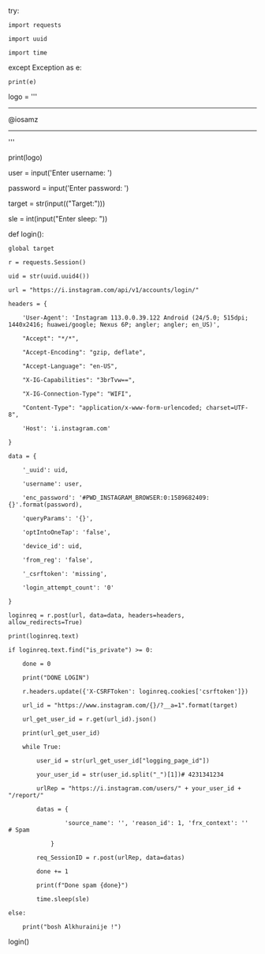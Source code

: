 try:

    import requests

    import uuid

    import time

except Exception as e:

    print(e)

logo = '''

 ___________

@iosamz

 ---------------

'''

print(logo)

user = input('Enter username: ')

password = input('Enter password: ')

target = str(input(("Target:")))

sle = int(input("Enter sleep: "))

def login():

    global target

    r = requests.Session()

    uid = str(uuid.uuid4())

    url = "https://i.instagram.com/api/v1/accounts/login/"

    headers = {

        'User-Agent': 'Instagram 113.0.0.39.122 Android (24/5.0; 515dpi; 1440x2416; huawei/google; Nexus 6P; angler; angler; en_US)',

        "Accept": "*/*",

        "Accept-Encoding": "gzip, deflate",

        "Accept-Language": "en-US",

        "X-IG-Capabilities": "3brTvw==",

        "X-IG-Connection-Type": "WIFI",

        "Content-Type": "application/x-www-form-urlencoded; charset=UTF-8",

        'Host': 'i.instagram.com'

    }

    data = {

        '_uuid': uid,

        'username': user,

        'enc_password': '#PWD_INSTAGRAM_BROWSER:0:1589682409:{}'.format(password),

        'queryParams': '{}',

        'optIntoOneTap': 'false',

        'device_id': uid,

        'from_reg': 'false',

        '_csrftoken': 'missing',

        'login_attempt_count': '0'

    }

    loginreq = r.post(url, data=data, headers=headers, allow_redirects=True)

    print(loginreq.text)

    if loginreq.text.find("is_private") >= 0:

        done = 0

        print("DONE LOGIN")

        r.headers.update({'X-CSRFToken': loginreq.cookies['csrftoken']})

        url_id = "https://www.instagram.com/{}/?__a=1".format(target)

        url_get_user_id = r.get(url_id).json()

        print(url_get_user_id)

        while True:

            user_id = str(url_get_user_id["logging_page_id"])

            your_user_id = str(user_id.split("_")[1])# 4231341234

            urlRep = "https://i.instagram.com/users/" + your_user_id + "/report/"

            datas = {

                    'source_name': '', 'reason_id': 1, 'frx_context': ''  # Spam

                }

            req_SessionID = r.post(urlRep, data=datas)

            done += 1

            print(f"Done spam {done}")

            time.sleep(sle)

    else:

        print("bosh Alkhurainije !")

login()

